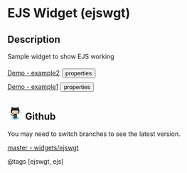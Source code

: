 # EJS Widget (ejswgt)

## Description
Sample widget to show EJS working

<!--START_WIGITOR_ADDITIONS-->

<a style="display:inline;" href="dist/ejswgt/ejswgt-example2.html" target="_blank">Demo - example2</a><button type="button" class="btn btn-sm" data-template="&lt;div class=&quot;popover&quot; role=&quot;tooltip&quot;&gt;&lt;div class=&quot;arrow&quot;&gt;&lt;/div&gt;&lt;h3 class=&quot;popover-title&quot;&gt;&lt;/h3&gt;&lt;pre&gt;&lt;code class=&quot;popover-content&quot;&gt;&lt;/code&gt;&lt;/pre&gt;&lt;/div&gt;" data-html="false" data-toggle="popover" data-placement="bottom" title="Properties" data-content="{
	&quot;stuff&quot;: &quot;where ever&quot;
}" style="display:inline; margin:5px;" >properties</button><br><a style="display:inline;" href="dist/ejswgt/ejswgt-example1.html" target="_blank">Demo - example1</a><button type="button" class="btn btn-sm" data-template="&lt;div class=&quot;popover&quot; role=&quot;tooltip&quot;&gt;&lt;div class=&quot;arrow&quot;&gt;&lt;/div&gt;&lt;h3 class=&quot;popover-title&quot;&gt;&lt;/h3&gt;&lt;pre&gt;&lt;code class=&quot;popover-content&quot;&gt;&lt;/code&gt;&lt;/pre&gt;&lt;/div&gt;" data-html="false" data-toggle="popover" data-placement="bottom" title="Properties" data-content="{
	&quot;stuff&quot;: &quot;what ever&quot;
}" style="display:inline; margin:5px;" >properties</button><br>

## ![Github](resources/img/octocat.png) Github
You may need to switch branches to see the latest version.

[master - widgets/ejswgt](https://github.com/digitor/wigitor/tree/master/resources/widgets/ejswgt)

<!--END_WIGITOR_VIEWER_ADDITIONS-->

@tags [ejswgt, ejs]